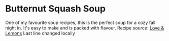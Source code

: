 # Butternut Squash Soup
One of my favourite soup recipes, this is the perfect soup for a cozy fall night in. It's easy to make and is packed with flavour.
Recipe source: [Love & Lemons](https://www.loveandlemons.com/butternut-squash-soup/)
Last line changed locally